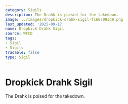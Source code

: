 ```yaml
---
category: Sigils
description: The Drahk is poised for the takedown.
image: ../images/dropkick-drahk-sigil-fc607093d9.png
last_updated: '2025-09-17'
name: Dropkick Drahk Sigil
source: WFCD
tags:
- Sigil
- Sigils
tradable: false
type: Sigil
---
```


# Dropkick Drahk Sigil

The Drahk is poised for the takedown.

